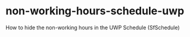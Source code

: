 # non-working-hours-schedule-uwp
How to hide the non-working hours in the UWP Schedule (SfSchedule)
